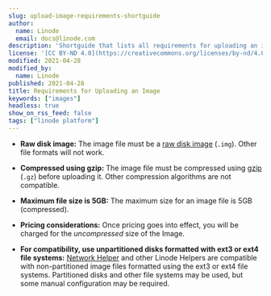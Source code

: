 ```yaml
---
slug: upload-image-requirements-shortguide
author:
  name: Linode
  email: docs@linode.com
description: 'Shortguide that lists all requirements for uploading an image file.'
license: '[CC BY-ND 4.0](https://creativecommons.org/licenses/by-nd/4.0)'
modified: 2021-04-28
modified_by:
  name: Linode
published: 2021-04-28
title: Requirements for Uploading an Image
keywords: ["images"]
headless: true
show_on_rss_feed: false
tags: ["linode platform"]
---
```


- **Raw disk image:** The image file must be a [raw disk image](https://en.wikipedia.org/wiki/IMG_(file_format)) (`.img`). Other file formats will not work.

- **Compressed using gzip:** The image file must be compressed using [gzip](https://en.wikipedia.org/wiki/Gzip) (`.gz`) before uploading it. Other compression algorithms are not compatible.

- **Maximum file size is 5GB:** The maximum size for an image file is 5GB (compressed).

- **Pricing considerations:** Once pricing goes into effect, you will be charged for the *uncompressed* size of the Image.

- **For compatibility, use unpartitioned disks formatted with ext3 or ext4 file systems:** [Network Helper](/docs/guides/network-helper/) and other Linode Helpers are compatible with non-partitioned image files formatted using the ext3 or ext4 file systems. Partitioned disks and other file systems may be used, but some manual configuration may be required.
